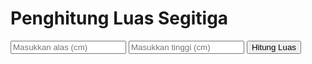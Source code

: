 <!DOCTYPE html>
<html lang="id">
<head>
    <meta charset="UTF-8">
    <meta name="viewport" content="width=device-width, initial-scale=1.0">
    <title>Penghitung Luas Segitiga</title>
    <link rel="stylesheet" href="styles.css">
</head>
<body>
    <div class="container">
        <h1>Penghitung Luas Segitiga</h1>
        <div class="input-box">
            <input type="number" id="baseInput" placeholder="Masukkan alas (cm)" required>
            <input type="number" id="heightInput" placeholder="Masukkan tinggi (cm)" required>
            <button onclick="calculateArea()">Hitung Luas</button>
        </div>
        <div class="result" id="result">
            <!-- Hasil luas segitiga akan ditampilkan di sini -->
        </div>
    </div>
    <script src="script.js"></script>
</body>
</html>
